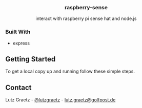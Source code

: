 <!-- PROJECT LOGO -->
<br />
<p align="center">
  <h3 align="center">raspberry-sense</h3>

  <p align="center">
    interact with raspberry pi sense hat and node.js
  </p>
</p>

### Built With

-   []() express

<!-- GETTING STARTED -->

## Getting Started

To get a local copy up and running follow these simple steps.

<!-- CONTACT -->

## Contact

Lutz Graetz - [@lutzgraetz](https://twitter.com/lutzgraetz) - lutz.graetz@golfpost.de
